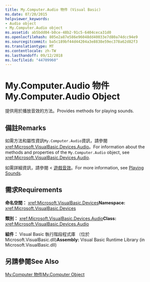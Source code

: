 ```yaml
---
title: My.Computer.Audio 物件 (Visual Basic)
ms.date: 07/20/2015
helpviewer_keywords:
- Audio object
- My.Computer.Audio object
ms.assetid: ab5bdd04-b0ce-48b2-91c5-6404ceca31d0
ms.openlocfilehash: 805e2a87e586e96048dd40033e7d80a74dcc94e9
ms.sourcegitcommit: ba5c189bf44d44204a3e8838e59ec378a62d82f3
ms.translationtype: MT
ms.contentlocale: zh-TW
ms.lasthandoff: 09/12/2018
ms.locfileid: "44709960"
---
```

# <a name="mycomputeraudio-object"></a><span data-ttu-id="a8806-102">My.Computer.Audio 物件</span><span class="sxs-lookup"><span data-stu-id="a8806-102">My.Computer.Audio Object</span></span>
<span data-ttu-id="a8806-103">提供用於播放音效的方法。</span><span class="sxs-lookup"><span data-stu-id="a8806-103">Provides methods for playing sounds.</span></span>  
  
## <a name="remarks"></a><span data-ttu-id="a8806-104">備註</span><span class="sxs-lookup"><span data-stu-id="a8806-104">Remarks</span></span>  
 <span data-ttu-id="a8806-105">如需方法和屬性資訊`My.Computer.Audio`資訊，請參閱<xref:Microsoft.VisualBasic.Devices.Audio>。</span><span class="sxs-lookup"><span data-stu-id="a8806-105">For information about the methods and properties of the `My.Computer.Audio` object, see <xref:Microsoft.VisualBasic.Devices.Audio>.</span></span>  
  
 <span data-ttu-id="a8806-106">如需詳細資訊，請參閱 <<c0> [ 遊戲音效](../../../visual-basic/developing-apps/programming/computer-resources/playing-sounds.md)。</span><span class="sxs-lookup"><span data-stu-id="a8806-106">For more information, see [Playing Sounds](../../../visual-basic/developing-apps/programming/computer-resources/playing-sounds.md).</span></span>  
  
## <a name="requirements"></a><span data-ttu-id="a8806-107">需求</span><span class="sxs-lookup"><span data-stu-id="a8806-107">Requirements</span></span>  
 <span data-ttu-id="a8806-108">**命名空間：** <xref:Microsoft.VisualBasic.Devices></span><span class="sxs-lookup"><span data-stu-id="a8806-108">**Namespace:** <xref:Microsoft.VisualBasic.Devices></span></span>  
  
 <span data-ttu-id="a8806-109">**類別：** <xref:Microsoft.VisualBasic.Devices.Audio></span><span class="sxs-lookup"><span data-stu-id="a8806-109">**Class:** <xref:Microsoft.VisualBasic.Devices.Audio></span></span>  
  
 <span data-ttu-id="a8806-110">**組件：** Visual Basic 執行階段程式庫 （位於 Microsoft.VisualBasic.dll)</span><span class="sxs-lookup"><span data-stu-id="a8806-110">**Assembly:** Visual Basic Runtime Library (in Microsoft.VisualBasic.dll)</span></span>  
  
## <a name="see-also"></a><span data-ttu-id="a8806-111">另請參閱</span><span class="sxs-lookup"><span data-stu-id="a8806-111">See Also</span></span>  
 [<span data-ttu-id="a8806-112">My.Computer 物件</span><span class="sxs-lookup"><span data-stu-id="a8806-112">My.Computer Object</span></span>](../../../visual-basic/language-reference/objects/my-computer-object.md)
